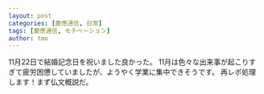 ```yaml
---
layout: post
categories: [慶應通信, 日常]
tags: [慶應通信, モチベーション]
author: tmo
---
```

11月22日で結婚記念日を祝いました良かった。
11月は色々な出来事が起こりすぎて疲労困憊していましたが、ようやく学業に集中できそうです。
再レポ処理します！まず仏文概説だ。